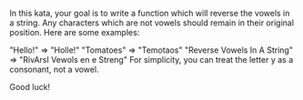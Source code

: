 In this kata, your goal is to write a function which will reverse the vowels in a string. Any characters which are not vowels should remain in their original position. Here are some examples:

"Hello!" => "Holle!"
"Tomatoes" => "Temotaos"
"Reverse Vowels In A String" => "RivArsI Vewols en e Streng"
For simplicity, you can treat the letter y as a consonant, not a vowel.

Good luck!

